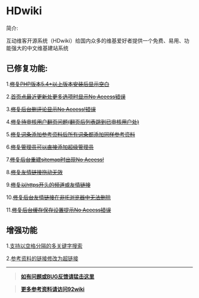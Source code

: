 HDwiki
===================================

简介:

互动维客开源系统（HDwiki）给国内众多的维基爱好者提供一个免费、易用、功能强大的中文维基建站系统

####
已修复功能:
------
1.~~<a href="http://www.92wiki.com/hdwiki/doc-view-246.html" target="_blank">修复PHP版本5.4+以上版本安装后显示空白</a>~~

2.~~<a href="http://www.92wiki.com/hdwiki/doc-view-504.html" target="_blank">首页点最近更新处更多选项时显示No Aceess错误</a>~~

3.~~<a href="http://www.92wiki.com/hdwiki/doc-view-76.html" target="_blank">修复后台删评论显示No Aceess!错误</a>~~

4.~~<a href="http://www.92wiki.com/hdwiki/doc-view-178.html" target="_blank">修复待审核用户翻页问题(翻页后列表跳到已审核用户处)</a>~~

5.~~<a href="http://www.92wiki.com/hdwiki/doc-view-485.html" target="_blank">修复词条添加参考资料后所有词条都添加同样参考资料</a>~~

6.~~<a href="http://www.92wiki.com/hdwiki/doc-view-495.html" target="_blank">修复管理员可以直接添加超级管理员</a>~~

7.~~<a href="http://www.92wiki.com/hdwiki/doc-view-492.html" target="_blank">修复后台重建sitemap时出现No Aceess!</a>~~

8.~~<a href="http://www.92wiki.com/hdwiki/doc-view-505.html" target="_blank">修复友情链接拖动无效</a>~~

9.~~<a href="http://www.92wiki.com/hdwiki/doc-view-506.html" target="_blank">修复以https开头的频道或友情链接</a>~~

10.~~<a href="http://www.92wiki.com/hdwiki/doc-view-508.html" target="_blank">修复后台友情链接在非IE浏览器中无法删除</a>~~

11.~~<a href="http://www.92wiki.com/hdwiki/doc-view-509.html" target="_blank">修复后台缓存保存设置提示No Aceess错误</a>~~

####
增强功能
------

1.<a href="http://www.92wiki.com/hdwiki/doc-view-242.html" target="_blank">支持以空格分隔的多关键字搜索</a>

2.<a href="http://www.92wiki.com/hdwiki/doc-view-198.html" target="_blank">参考资料的链接修改为超链接</a>

------
>**<a href="https://github.com/zjhxmjl/hdwiki/issues" target="_blank">如有问题或BUG反馈请猛击这里</a>**

>**<a href="http://www.92wiki.com/hdwiki/category-view-20.html" target="_blank">更多参考资料请访问92wiki</a>**
